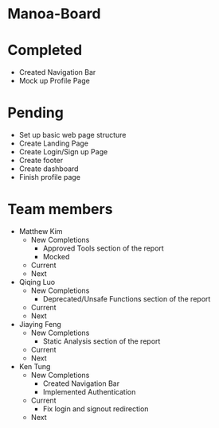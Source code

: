 # Manoa-Board

# Completed
- Created Navigation Bar
- Mock up Profile Page

# Pending
- Set up basic web page structure
- Create Landing Page
- Create Login/Sign up Page
- Create footer
- Create dashboard
- Finish profile page

# Team members
- Matthew Kim
  - New Completions
    - Approved Tools section of the report
    - Mocked
  - Current
  - Next
- Qiqing Luo
  - New Completions
    - Deprecated/Unsafe Functions section of the report
  - Current
  - Next
- Jiaying Feng
  - New Completions
    - Static Analysis section of the report
  - Current
  - Next
- Ken Tung
  - New Completions
    - Created Navigation Bar
    - Implemented Authentication
  - Current
    - Fix login and signout redirection
  - Next
